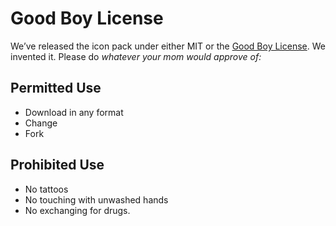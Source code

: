 # Good Boy License

We’ve released the icon pack under either MIT or the [Good Boy License](http://icons8.com/good-boy-license/). We invented it. Please do _whatever your mom would approve of:_

## Permitted Use

- Download in any format
- Change
- Fork

## Prohibited Use

- No tattoos
- No touching with unwashed hands
- No exchanging for drugs.
